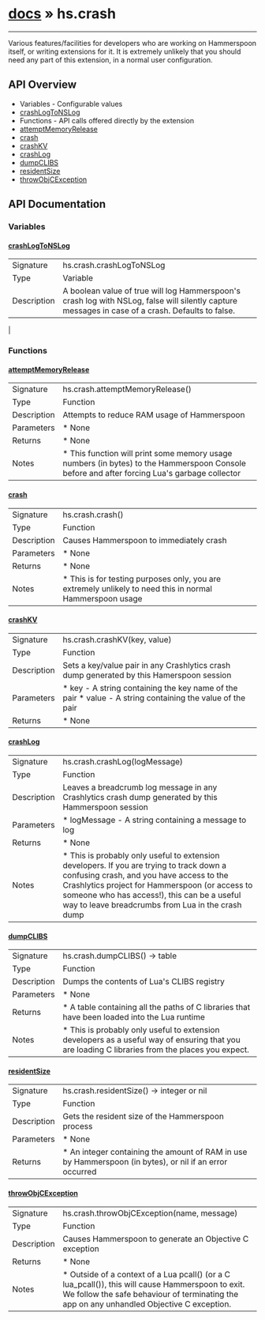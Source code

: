 # [docs](index.md) » hs.crash
---

Various features/facilities for developers who are working on Hammerspoon itself, or writing extensions for it. It is extremely unlikely that you should need any part of this extension, in a normal user configuration.

## API Overview
* Variables - Configurable values
 * [crashLogToNSLog](#crashLogToNSLog)
* Functions - API calls offered directly by the extension
 * [attemptMemoryRelease](#attemptMemoryRelease)
 * [crash](#crash)
 * [crashKV](#crashKV)
 * [crashLog](#crashLog)
 * [dumpCLIBS](#dumpCLIBS)
 * [residentSize](#residentSize)
 * [throwObjCException](#throwObjCException)

## API Documentation
### Variables

#### [crashLogToNSLog](#crashLogToNSLog)
|             |                 |
| ------------|-----------------|
| Signature   | hs.crash.crashLogToNSLog  |
| Type        | Variable |
| Description | A boolean value of true will log Hammerspoon's crash log with NSLog, false will silently capture messages in case of a crash. Defaults to false. |
 |

### Functions

#### [attemptMemoryRelease](#attemptMemoryRelease)
|             |                 |
| ------------|-----------------|
| Signature   | hs.crash.attemptMemoryRelease()  |
| Type        | Function |
| Description | Attempts to reduce RAM usage of Hammerspoon |
| Parameters |  * None |
| Returns |  * None |
| Notes |  * This function will print some memory usage numbers (in bytes) to the Hammerspoon Console before and after forcing Lua's garbage collector

#### [crash](#crash)
|             |                 |
| ------------|-----------------|
| Signature   | hs.crash.crash()  |
| Type        | Function |
| Description | Causes Hammerspoon to immediately crash |
| Parameters |  * None |
| Returns |  * None |
| Notes |  * This is for testing purposes only, you are extremely unlikely to need this in normal Hammerspoon usage

#### [crashKV](#crashKV)
|             |                 |
| ------------|-----------------|
| Signature   | hs.crash.crashKV(key, value)  |
| Type        | Function |
| Description | Sets a key/value pair in any Crashlytics crash dump generated by this Hamerspoon session |
| Parameters |  * key - A string containing the key name of the pair * value - A string containing the value of the pair |
| Returns |  * None |


#### [crashLog](#crashLog)
|             |                 |
| ------------|-----------------|
| Signature   | hs.crash.crashLog(logMessage)  |
| Type        | Function |
| Description | Leaves a breadcrumb log message in any Crashlytics crash dump generated by this Hammerspoon session |
| Parameters |  * logMessage - A string containing a message to log |
| Returns |  * None |
| Notes |  * This is probably only useful to extension developers. If you are trying to track down a confusing crash, and you have access to the Crashlytics project for Hammerspoon (or access to someone who has access!), this can be a useful way to leave breadcrumbs from Lua in the crash dump

#### [dumpCLIBS](#dumpCLIBS)
|             |                 |
| ------------|-----------------|
| Signature   | hs.crash.dumpCLIBS() -> table  |
| Type        | Function |
| Description | Dumps the contents of Lua's CLIBS registry |
| Parameters |  * None |
| Returns |  * A table containing all the paths of C libraries that have been loaded into the Lua runtime |
| Notes |  * This is probably only useful to extension developers as a useful way of ensuring that you are loading C libraries from the places you expect.

#### [residentSize](#residentSize)
|             |                 |
| ------------|-----------------|
| Signature   | hs.crash.residentSize() -> integer or nil  |
| Type        | Function |
| Description | Gets the resident size of the Hammerspoon process |
| Parameters |  * None |
| Returns |  * An integer containing the amount of RAM in use by Hammerspoon (in bytes), or nil if an error occurred |


#### [throwObjCException](#throwObjCException)
|             |                 |
| ------------|-----------------|
| Signature   | hs.crash.throwObjCException(name, message)  |
| Type        | Function |
| Description | Causes Hammerspoon to generate an Objective C exception |
| Returns |  * None |
| Notes |  * Outside of a context of a Lua pcall() (or a C lua_pcall()), this will cause Hammerspoon to exit. We follow the safe behaviour of terminating the app on any unhandled Objective C exception. |
